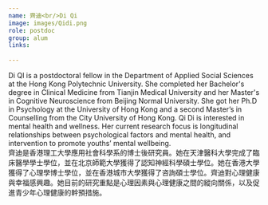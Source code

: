```yaml
---
name: 齊迪<br/>Di Qi
image: images/Qidi.png
role: postdoc
group: alum
links:
  
---
```


Di QI is a postdoctoral fellow in the Department of Applied Social Sciences at the Hong Kong Polytechnic University. She completed her Bachelor's degree in Clinical Medicine from Tianjin Medical University and her Master's in Cognitive Neuroscience from Beijing Normal University. She got her Ph.D in Psychology at the University of Hong Kong and a second Master’s in Counselling from the City University of Hong Kong. Qi Di is interested in mental health and wellness. Her current research focus is longitudinal relationships between psychological factors and mental health, and intervention to promote youths’ mental wellbeing.<br/>
齊迪是香港理工大學應用社會科學系的博士後研究員。她在天津醫科大學完成了臨床醫學學士學位，並在北京師範大學獲得了認知神經科學碩士學位。她在香港大學獲得了心理學博士學位，並在香港城市大學獲得了咨詢碩士學位。齊迪對心理健康與幸福感興趣。她目前的研究重點是心理因素與心理健康之間的縱向關係，以及促進青少年心理健康的幹預措施。
